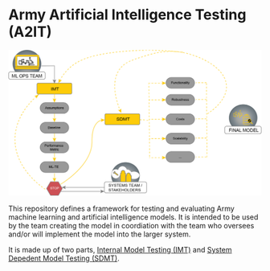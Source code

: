 # Army Artificial Intelligence Testing (A2IT)

![Diagram](https://github.com/mlte-team/a2it/blob/9d88f27a66606a095965343e36bd279cd36405a6/MLTE%20Diagram_.png)

This repository defines a framework for testing and evaluating Army machine learning and artificial intelligence models. It is intended to be used by the team creating the model in coordiation with the team who oversees and/or will implement the model into the larger system.  


It is made up of two parts, [Internal Model Testing (IMT)](framework/0_IMT.md) and [System Depedent Model Testing (SDMT)](framework/1_SDMT.md).
